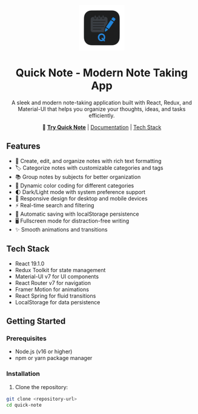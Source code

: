 <div align="center">
  <img src="public/logo512.png" alt="Quick Note Logo" width="120"/>
  
  # Quick Note - Modern Note Taking App
  
  A sleek and modern note-taking application built with React, Redux, and Material-UI that helps you organize your thoughts, ideas, and tasks efficiently.

  🚀 **[Try Quick Note](https://sahilquicknotes.netlify.app/)** | [Documentation](#features) | [Tech Stack](#tech-stack)
</div>

## Features

- 📝 Create, edit, and organize notes with rich text formatting
- 🏷️ Categorize notes with customizable categories and tags
- 📚 Group notes by subjects for better organization
- 🎨 Dynamic color coding for different categories
- 🌓 Dark/Light mode with system preference support
- 📱 Responsive design for desktop and mobile devices
- ⚡ Real-time search and filtering
- 💾 Automatic saving with localStorage persistence
- 🖥️ Fullscreen mode for distraction-free writing
- ✨ Smooth animations and transitions

## Tech Stack

- React 19.1.0
- Redux Toolkit for state management
- Material-UI v7 for UI components
- React Router v7 for navigation
- Framer Motion for animations
- React Spring for fluid transitions
- LocalStorage for data persistence

## Getting Started

### Prerequisites

- Node.js (v16 or higher)
- npm or yarn package manager

### Installation

1. Clone the repository:
```bash
git clone <repository-url>
cd quick-note
